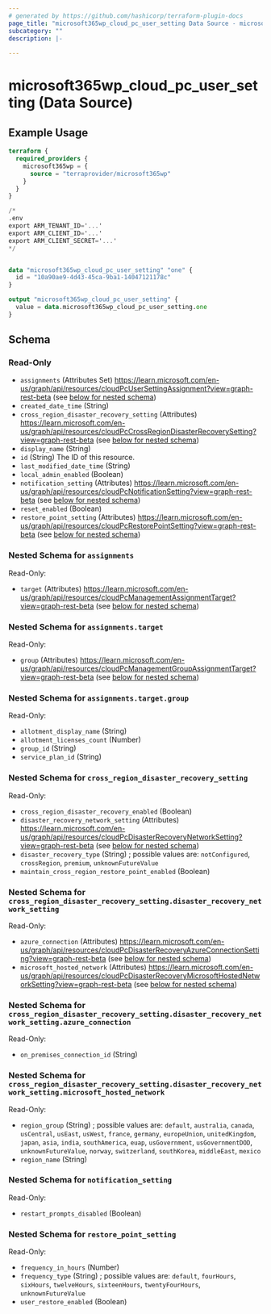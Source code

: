```yaml
---
# generated by https://github.com/hashicorp/terraform-plugin-docs
page_title: "microsoft365wp_cloud_pc_user_setting Data Source - microsoft365wp"
subcategory: ""
description: |-
  
---
```


# microsoft365wp_cloud_pc_user_setting (Data Source)



## Example Usage

```terraform
terraform {
  required_providers {
    microsoft365wp = {
      source = "terraprovider/microsoft365wp"
    }
  }
}

/*
.env
export ARM_TENANT_ID='...'
export ARM_CLIENT_ID='...'
export ARM_CLIENT_SECRET='...'
*/


data "microsoft365wp_cloud_pc_user_setting" "one" {
  id = "10a90ae9-4d43-45ca-9ba1-14047121178c"
}

output "microsoft365wp_cloud_pc_user_setting" {
  value = data.microsoft365wp_cloud_pc_user_setting.one
}
```

<!-- schema generated by tfplugindocs -->
## Schema

### Read-Only

- `assignments` (Attributes Set) https://learn.microsoft.com/en-us/graph/api/resources/cloudPcUserSettingAssignment?view=graph-rest-beta (see [below for nested schema](#nestedatt--assignments))
- `created_date_time` (String)
- `cross_region_disaster_recovery_setting` (Attributes) https://learn.microsoft.com/en-us/graph/api/resources/cloudPcCrossRegionDisasterRecoverySetting?view=graph-rest-beta (see [below for nested schema](#nestedatt--cross_region_disaster_recovery_setting))
- `display_name` (String)
- `id` (String) The ID of this resource.
- `last_modified_date_time` (String)
- `local_admin_enabled` (Boolean)
- `notification_setting` (Attributes) https://learn.microsoft.com/en-us/graph/api/resources/cloudPcNotificationSetting?view=graph-rest-beta (see [below for nested schema](#nestedatt--notification_setting))
- `reset_enabled` (Boolean)
- `restore_point_setting` (Attributes) https://learn.microsoft.com/en-us/graph/api/resources/cloudPcRestorePointSetting?view=graph-rest-beta (see [below for nested schema](#nestedatt--restore_point_setting))

<a id="nestedatt--assignments"></a>
### Nested Schema for `assignments`

Read-Only:

- `target` (Attributes) https://learn.microsoft.com/en-us/graph/api/resources/cloudPcManagementAssignmentTarget?view=graph-rest-beta (see [below for nested schema](#nestedatt--assignments--target))

<a id="nestedatt--assignments--target"></a>
### Nested Schema for `assignments.target`

Read-Only:

- `group` (Attributes) https://learn.microsoft.com/en-us/graph/api/resources/cloudPcManagementGroupAssignmentTarget?view=graph-rest-beta (see [below for nested schema](#nestedatt--assignments--target--group))

<a id="nestedatt--assignments--target--group"></a>
### Nested Schema for `assignments.target.group`

Read-Only:

- `allotment_display_name` (String)
- `allotment_licenses_count` (Number)
- `group_id` (String)
- `service_plan_id` (String)




<a id="nestedatt--cross_region_disaster_recovery_setting"></a>
### Nested Schema for `cross_region_disaster_recovery_setting`

Read-Only:

- `cross_region_disaster_recovery_enabled` (Boolean)
- `disaster_recovery_network_setting` (Attributes) https://learn.microsoft.com/en-us/graph/api/resources/cloudPcDisasterRecoveryNetworkSetting?view=graph-rest-beta (see [below for nested schema](#nestedatt--cross_region_disaster_recovery_setting--disaster_recovery_network_setting))
- `disaster_recovery_type` (String) ; possible values are: `notConfigured`, `crossRegion`, `premium`, `unknownFutureValue`
- `maintain_cross_region_restore_point_enabled` (Boolean)

<a id="nestedatt--cross_region_disaster_recovery_setting--disaster_recovery_network_setting"></a>
### Nested Schema for `cross_region_disaster_recovery_setting.disaster_recovery_network_setting`

Read-Only:

- `azure_connection` (Attributes) https://learn.microsoft.com/en-us/graph/api/resources/cloudPcDisasterRecoveryAzureConnectionSetting?view=graph-rest-beta (see [below for nested schema](#nestedatt--cross_region_disaster_recovery_setting--disaster_recovery_network_setting--azure_connection))
- `microsoft_hosted_network` (Attributes) https://learn.microsoft.com/en-us/graph/api/resources/cloudPcDisasterRecoveryMicrosoftHostedNetworkSetting?view=graph-rest-beta (see [below for nested schema](#nestedatt--cross_region_disaster_recovery_setting--disaster_recovery_network_setting--microsoft_hosted_network))

<a id="nestedatt--cross_region_disaster_recovery_setting--disaster_recovery_network_setting--azure_connection"></a>
### Nested Schema for `cross_region_disaster_recovery_setting.disaster_recovery_network_setting.azure_connection`

Read-Only:

- `on_premises_connection_id` (String)


<a id="nestedatt--cross_region_disaster_recovery_setting--disaster_recovery_network_setting--microsoft_hosted_network"></a>
### Nested Schema for `cross_region_disaster_recovery_setting.disaster_recovery_network_setting.microsoft_hosted_network`

Read-Only:

- `region_group` (String) ; possible values are: `default`, `australia`, `canada`, `usCentral`, `usEast`, `usWest`, `france`, `germany`, `europeUnion`, `unitedKingdom`, `japan`, `asia`, `india`, `southAmerica`, `euap`, `usGovernment`, `usGovernmentDOD`, `unknownFutureValue`, `norway`, `switzerland`, `southKorea`, `middleEast`, `mexico`
- `region_name` (String)




<a id="nestedatt--notification_setting"></a>
### Nested Schema for `notification_setting`

Read-Only:

- `restart_prompts_disabled` (Boolean)


<a id="nestedatt--restore_point_setting"></a>
### Nested Schema for `restore_point_setting`

Read-Only:

- `frequency_in_hours` (Number)
- `frequency_type` (String) ; possible values are: `default`, `fourHours`, `sixHours`, `twelveHours`, `sixteenHours`, `twentyFourHours`, `unknownFutureValue`
- `user_restore_enabled` (Boolean)
